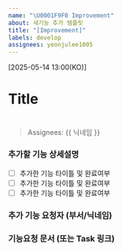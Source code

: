 ```yaml
---
name: "\U0001F9F0 Improvement"
about: 새기능 추가 템플릿
title: "[Improvement]"
labels: develop
assignees: yeonjulee1005
---
```


[2025-05-14 13:00(KO)]
# Title
> # 

> Assignees: {{ 닉네임 }}

### 추가할 기능 상세설명
- [ ] 추가한 기능 타이틀 및 완료여부
- [ ] 추가한 기능 타이틀 및 완료여부
- [ ] 추가한 기능 타이틀 및 완료여부

### 추가 기능 요청자 (부서/닉네임)
>

### 기능요청 문서 (또는 Task 링크)
>
